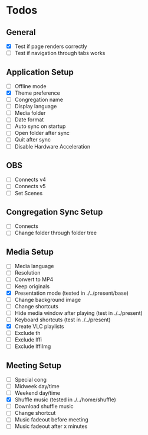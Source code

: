 # Todos

## General

- [x] Test if page renders correctly
- [ ] Test if navigation through tabs works

## Application Setup

- [ ] Offline mode
- [x] Theme preference
- [ ] Congregation name
- [ ] Display language
- [ ] Media folder
- [ ] Date format
- [ ] Auto sync on startup
- [ ] Open folder after sync
- [ ] Quit after sync
- [ ] Disable Hardware Acceleration

## OBS

- [ ] Connects v4
- [ ] Connects v5
- [ ] Set Scenes

## Congregation Sync Setup

- [ ] Connects
- [ ] Change folder through folder tree

## Media Setup

- [ ] Media language
- [ ] Resolution
- [ ] Convert to MP4
- [ ] Keep originals
- [x] Presentation mode (tested in ./../present/base)
- [ ] Change background image
- [ ] Change shortcuts
- [ ] Hide media window after playing (test in ./../present)
- [ ] Keyboard shortcuts (test in ./../present)
- [x] Create VLC playlists
- [ ] Exclude th
- [ ] Exclude lffi
- [ ] Exclude lffiImg

## Meeting Setup

- [ ] Special cong
- [ ] Midweek day/time
- [ ] Weekend day/time
- [x] Shuffle music (tested in ./../home/shuffle)
- [ ] Download shuffle music
- [ ] Change shortcut
- [ ] Music fadeout before meeting
- [ ] Music fadeout after x minutes
